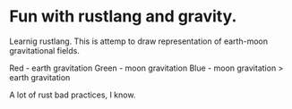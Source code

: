 Fun with rustlang and gravity.
===

Learnig rustlang. This is attemp to draw representation of earth-moon gravitational fields.

Red - earth gravitation
Green - moon gravitation
Blue - moon gravitation > earth gravitation

A lot of rust bad practices, I know.